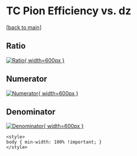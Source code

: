 # TC Pion Efficiency vs. dz

[[back to main](./)]



## Ratio

[![Ratio](../mtv/var/TC_211_eff_dz.png){ width=600px }](../mtv/var/TC_211_eff_dz.pdf)

## Numerator

[![Numerator](../mtv/num/TC_211_eff_dz_num0.png){ width=600px }](../mtv/num/TC_211_eff_dz_num0.pdf)

## Denominator

[![Denominator](../mtv/den/TC_211_eff_dz_den.png){ width=600px }](../mtv/den/TC_211_eff_dz_den.pdf)


``` {=html}
<style>
body { min-width: 100% !important; }
</style>
```
